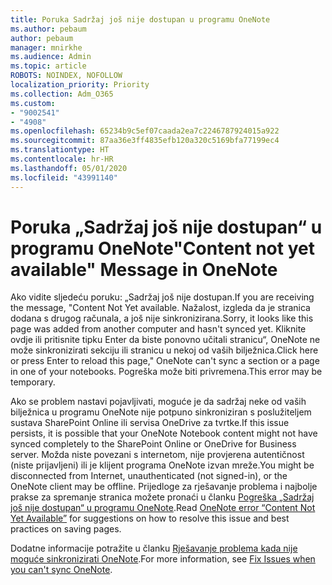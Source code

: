 ```yaml
---
title: Poruka Sadržaj još nije dostupan u programu OneNote
ms.author: pebaum
author: pebaum
manager: mnirkhe
ms.audience: Admin
ms.topic: article
ROBOTS: NOINDEX, NOFOLLOW
localization_priority: Priority
ms.collection: Adm_O365
ms.custom:
- "9002541"
- "4908"
ms.openlocfilehash: 65234b9c5ef07caada2ea7c2246787924015a922
ms.sourcegitcommit: 87aa36e3ff4835efb120a320c5169bfa77199ec4
ms.translationtype: HT
ms.contentlocale: hr-HR
ms.lasthandoff: 05/01/2020
ms.locfileid: "43991140"
---
```

# <a name="content-not-yet-available-message-in-onenote"></a><span data-ttu-id="ef815-102">Poruka „Sadržaj još nije dostupan“ u programu OneNote</span><span class="sxs-lookup"><span data-stu-id="ef815-102">"Content not yet available" Message in OneNote</span></span>

<span data-ttu-id="ef815-103">Ako vidite sljedeću poruku: „Sadržaj još nije dostupan.</span><span class="sxs-lookup"><span data-stu-id="ef815-103">If you are receiving the message, "Content Not Yet available.</span></span> <span data-ttu-id="ef815-104">Nažalost, izgleda da je stranica dodana s drugog računala, a još nije sinkronizirana.</span><span class="sxs-lookup"><span data-stu-id="ef815-104">Sorry, it looks like this page was added from another computer and hasn't synced yet.</span></span> <span data-ttu-id="ef815-105">Kliknite ovdje ili pritisnite tipku Enter da biste ponovno učitali stranicu“, OneNote ne može sinkronizirati sekciju ili stranicu u nekoj od vaših bilježnica.</span><span class="sxs-lookup"><span data-stu-id="ef815-105">Click here or press Enter to reload this page," OneNote can't sync a section or a page in one of your notebooks.</span></span> <span data-ttu-id="ef815-106">Pogreška može biti privremena.</span><span class="sxs-lookup"><span data-stu-id="ef815-106">This error may be temporary.</span></span>

<span data-ttu-id="ef815-107">Ako se problem nastavi pojavljivati, moguće je da sadržaj neke od vaših bilježnica u programu OneNote nije potpuno sinkroniziran s poslužiteljem sustava SharePoint Online ili servisa OneDrive za tvrtke.</span><span class="sxs-lookup"><span data-stu-id="ef815-107">If this issue persists, it is possible that your OneNote Notebook content might not have synced completely to the SharePoint Online or OneDrive for Business server.</span></span> <span data-ttu-id="ef815-108">Možda niste povezani s internetom, nije provjerena autentičnost (niste prijavljeni) ili je klijent programa OneNote izvan mreže.</span><span class="sxs-lookup"><span data-stu-id="ef815-108">You might be disconnected from Internet, unauthenticated (not signed-in), or the OneNote client may be offline.</span></span> <span data-ttu-id="ef815-109">Prijedloge za rješavanje problema i najbolje prakse za spremanje stranica možete pronaći u članku [Pogreška „Sadržaj još nije dostupan“ u programu OneNote](https://docs.microsoft.com/office/troubleshoot/onenote/onenote-error-content-not-yet-available).</span><span class="sxs-lookup"><span data-stu-id="ef815-109">Read [OneNote error “Content Not Yet Available”](https://docs.microsoft.com/office/troubleshoot/onenote/onenote-error-content-not-yet-available) for suggestions on how to resolve this issue and best practices on saving pages.</span></span>

<span data-ttu-id="ef815-110">Dodatne informacije potražite u članku [Rješavanje problema kada nije moguće sinkronizirati OneNote](https://support.office.com/article/Fix-issues-when-you-can-t-sync-OneNote-299495ef-66d1-448f-90c1-b785a6968d45).</span><span class="sxs-lookup"><span data-stu-id="ef815-110">For more information, see [Fix Issues when you can't sync OneNote](https://support.office.com/article/Fix-issues-when-you-can-t-sync-OneNote-299495ef-66d1-448f-90c1-b785a6968d45).</span></span>
